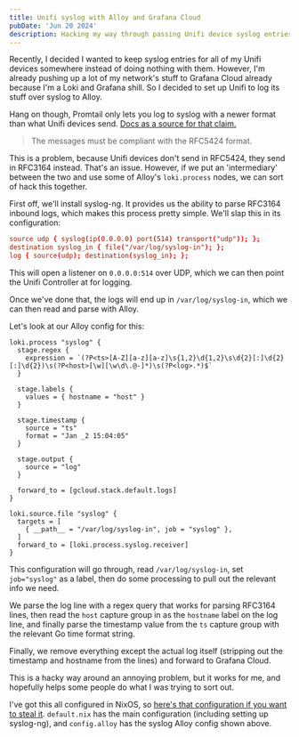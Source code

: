 ```yaml
---
title: Unifi syslog with Alloy and Grafana Cloud
pubDate: 'Jun 20 2024'
description: Hacking my way through passing Unifi device syslog entries to Grafana Cloud with Alloy.
---
```


Recently, I decided I wanted to keep syslog entries for all of my Unifi devices somewhere instead of doing nothing with them. However, I'm already pushing up a lot of my network's stuff to Grafana Cloud already because I'm a Loki and Grafana shill. So I decided to set up Unifi to log its stuff over syslog to Alloy.

Hang on though, Promtail only lets you log to syslog with a newer format than what Unifi devices send. [Docs as a source for that claim.](https://grafana.com/docs/alloy/latest/reference/components/loki.source.syslog/)

> The messages must be compliant with the RFC5424 format.

This is a problem, because Unifi devices don't send in RFC5424, they send in RFC3164 instead. That's an issue. However, if we put an 'intermediary' between the two and use some of Alloy's `loki.process` nodes, we can sort of hack this together.

First off, we'll install syslog-ng. It provides us the ability to parse RFC3164 inbound logs, which makes this process pretty simple. We'll slap this in its configuration:

```conf
source udp { syslog(ip(0.0.0.0) port(514) transport("udp")); };
destination syslog_in { file("/var/log/syslog-in"); };
log { source(udp); destination(syslog_in); };
```

This will open a listener on `0.0.0.0:514` over UDP, which we can then point the Unifi Controller at for logging.

Once we've done that, the logs will end up in `/var/log/syslog-in`, which we can then read and parse with Alloy.

Let's look at our Alloy config for this:

```hcl
loki.process "syslog" {
  stage.regex {
    expression = `(?P<ts>[A-Z][a-z][a-z]\s{1,2}\d{1,2}\s\d{2}[:]\d{2}[:]\d{2})\s(?P<host>[\w][\w\d\.@-]*)\s(?P<log>.*)$`
  }

  stage.labels {
    values = { hostname = "host" }
  }

  stage.timestamp {
    source = "ts"
    format = "Jan _2 15:04:05"
  }

  stage.output {
    source = "log"
  }

  forward_to = [gcloud.stack.default.logs]
}

loki.source.file "syslog" {
  targets = [
    { __path__ = "/var/log/syslog-in", job = "syslog" },
  ]
  forward_to = [loki.process.syslog.receiver]
}
```

This configuration will go through, read `/var/log/syslog-in`, set `job="syslog"` as a label, then do some processing to pull out the relevant info we need.

We parse the log line with a regex query that works for parsing RFC3164 lines, then read the `host` capture group in as the `hostname` label on the log line, and finally parse the timestamp value from the `ts` capture group with the relevant Go time format string.

Finally, we remove everything except the actual log itself (stripping out the timestamp and hostname from the lines) and forward to Grafana Cloud.

This is a hacky way around an annoying problem, but it works for me, and hopefully helps some people do what I was trying to sort out.

I've got this all configured in NixOS, so [here's that configuration if you want to steal it](https://github.com/hbjydev/dots.nix/tree/526fc36d45af789a3a55ee0f7b0320c18a691af8/nixos/roles/unifi). `default.nix` has the main configuration (including setting up syslog-ng), and `config.alloy` has the syslog Alloy config shown above.
